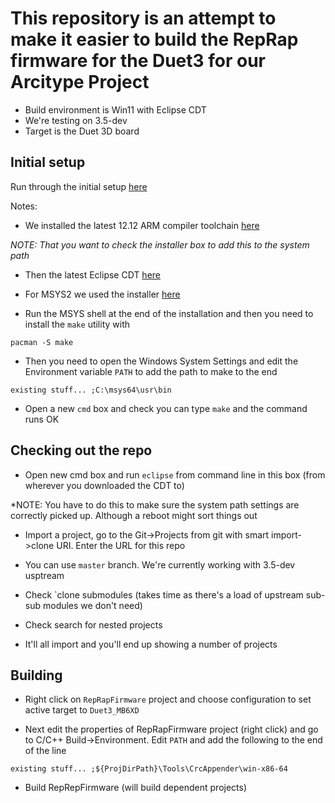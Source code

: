 # This repository is an attempt to make it easier to build the RepRap firmware for the Duet3 for our Arcitype Project

- Build environment is Win11 with Eclipse CDT
- We're testing on 3.5-dev
- Target is the Duet 3D board

## Initial setup

Run through the initial setup [here](https://github.com/Duet3D/RepRapFirmware/wiki/Building-RepRapFirmware#instructions-for-building-under-windows)

Notes: 

- We installed the latest 12.12 ARM compiler toolchain [here](https://developer.arm.com/-/media/Files/downloads/gnu/12.2.mpacbti-rel1/binrel/arm-gnu-toolchain-12.2.mpacbti-rel1-mingw-w64-i686-arm-none-eabi.exe?rev=2c8597f70cd94dfc9603560fb5da44a4&hash=23CEA8B2920A5A0A3BB64F6109902BB227E29729)

*NOTE: That you want to check the installer box to add this to the system path*

- Then the latest Eclipse CDT [here](https://www.eclipse.org/downloads/packages/release/2023-12/r/eclipse-ide-cc-developers)

- For MSYS2 we used the installer [here](https://github.com/msys2/msys2-installer/releases/download/2024-01-13/msys2-x86_64-20240113.exe)

- Run the MSYS shell at the end of the installation and then you need to install the `make` utility with

```
pacman -S make
```

- Then you need to open the Windows System Settings and edit the Environment variable `PATH` to add the path to make to the end

```
existing stuff... ;C:\msys64\usr\bin
```

- Open a new `cmd` box and check you can type `make` and the command runs OK

## Checking out the repo

- Open new cmd box and run `eclipse` from command line in this box (from wherever you downloaded the CDT to)

*NOTE: You have to do this to make sure the system path settings are correctly picked up. Although a reboot might sort things out 

- Import a project, go to the Git->Projects from git with smart import->clone URI. Enter the URL for this repo

- You can use `master` branch. We're currently working with 3.5-dev usptream

- Check `clone submodules (takes time as there's a load of upstream sub-sub modules we don't need)

- Check search for nested projects

- It'll all import and you'll end up showing a number of projects

## Building

- Right click on `RepRapFirmware` project and choose configuration to set active target to `Duet3_MB6XD`

- Next edit the properties of RepRapFirmware project (right click) and go to C/C++ Build->Environment. Edit `PATH` and add the following to the end of the line

```
existing stuff... ;${ProjDirPath}\Tools\CrcAppender\win-x86-64
```

- Build RepRepFirmware (will build dependent projects)
